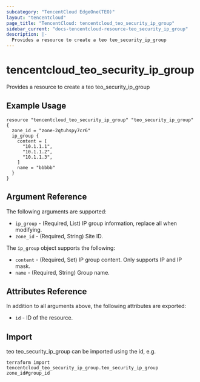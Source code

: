 ```yaml
---
subcategory: "TencentCloud EdgeOne(TEO)"
layout: "tencentcloud"
page_title: "TencentCloud: tencentcloud_teo_security_ip_group"
sidebar_current: "docs-tencentcloud-resource-teo_security_ip_group"
description: |-
  Provides a resource to create a teo teo_security_ip_group
---
```


# tencentcloud_teo_security_ip_group

Provides a resource to create a teo teo_security_ip_group

## Example Usage

```hcl
resource "tencentcloud_teo_security_ip_group" "teo_security_ip_group" {
  zone_id = "zone-2qtuhspy7cr6"
  ip_group {
    content = [
      "10.1.1.1",
      "10.1.1.2",
      "10.1.1.3",
    ]
    name = "bbbbb"
  }
}
```

## Argument Reference

The following arguments are supported:

* `ip_group` - (Required, List) IP group information, replace all when modifying.
* `zone_id` - (Required, String) Site ID.

The `ip_group` object supports the following:

* `content` - (Required, Set) IP group content. Only supports IP and IP mask.
* `name` - (Required, String) Group name.

## Attributes Reference

In addition to all arguments above, the following attributes are exported:

* `id` - ID of the resource.



## Import

teo teo_security_ip_group can be imported using the id, e.g.

```
terraform import tencentcloud_teo_security_ip_group.teo_security_ip_group zone_id#group_id
```

